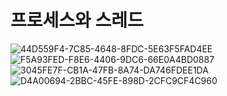 # 프로세스와 스레드

![44D559F4-7C85-4648-8FDC-5E63F5FAD4EE](https://github.com/BinaryHyeok/Baekjoon-APS/assets/94176133/51abe77d-f26a-4fbb-98ff-c4ab4d5df64e)
![F5A93FED-F8E6-4406-9DC6-66E0A4BD0887](https://github.com/BinaryHyeok/Baekjoon-APS/assets/94176133/0fd9ae23-58a0-41f2-9867-6853092a0413)
![3045FE7F-CB1A-47FB-8A74-DA746FDEE1DA](https://github.com/BinaryHyeok/Baekjoon-APS/assets/94176133/714d895c-c808-4d84-99e3-90031c266e01)
![D4A00694-2BBC-45FE-898D-2CFC9CF4C960](https://github.com/BinaryHyeok/Baekjoon-APS/assets/94176133/2d8a0e5d-23dd-437b-a7d0-f384ef3ea263)
